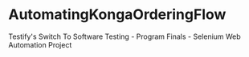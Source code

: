 # AutomatingKongaOrderingFlow
Testify's Switch To Software Testing - Program Finals - Selenium Web Automation Project
